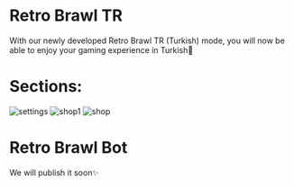 # Retro Brawl TR
With our newly developed Retro Brawl TR (Turkish) mode, 
you will now be able to enjoy your gaming experience in Turkish🤗

# Sections:
![settings](https://github.com/user-attachments/assets/1656b1f6-8a57-4b4c-989c-9fac8c114bca)
![shop1](https://github.com/user-attachments/assets/835030cb-854d-459b-923a-aba328d03cae)
![shop](https://github.com/user-attachments/assets/04a11c57-f99c-4cfc-bcf0-8b1781513cf8)

# Retro Brawl Bot
We will publish it soon✨
